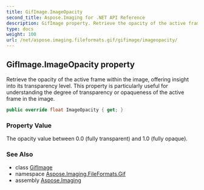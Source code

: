```yaml
---
title: GifImage.ImageOpacity
second_title: Aspose.Imaging for .NET API Reference
description: GifImage property. Retrieve the opacity of the active frame within the image offering insight into its transparency level. This property is particularly useful for understanding the degree of transparency or opaqueness of the active frame in the image
type: docs
weight: 100
url: /net/aspose.imaging.fileformats.gif/gifimage/imageopacity/
---
```

## GifImage.ImageOpacity property

Retrieve the opacity of the active frame within the image, offering insight into its transparency level. This property is particularly useful for understanding the degree of transparency or opaqueness of the active frame in the image.

```csharp
public override float ImageOpacity { get; }
```

### Property Value

The opacity value between 0.0 (fully transparent) and 1.0 (fully opaque).

### See Also

* class [GifImage](../)
* namespace [Aspose.Imaging.FileFormats.Gif](../../gifimage/)
* assembly [Aspose.Imaging](../../../)


